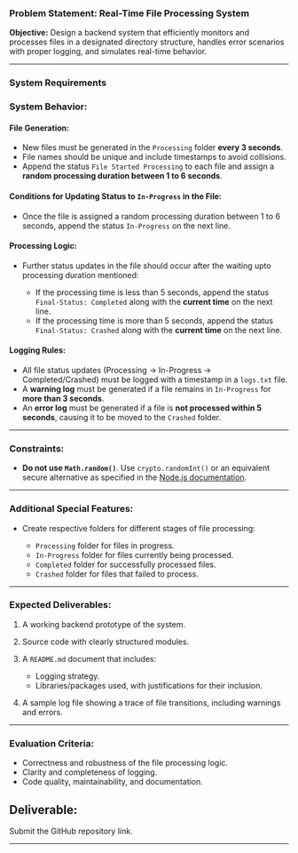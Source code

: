 ### **Problem Statement: Real-Time File Processing System**

**Objective:**
Design a backend system that efficiently monitors and processes files in a designated directory structure, handles error scenarios with proper logging, and simulates real-time behavior.

---

### **System Requirements**

### **System Behavior:**

#### **File Generation:**

- New files must be generated in the `Processing` folder **every 3 seconds**.
- File names should be unique and include timestamps to avoid collisions.
- Append the status `File Started Processing` to each file and assign a **random processing duration between 1 to 6 seconds**.

#### **Conditions for Updating Status to `In-Progress` in the File:**

- Once the file is assigned a random processing duration between 1 to 6 seconds, append the status `In-Progress` on the next line.

#### **Processing Logic:**

- Further status updates in the file should occur after the waiting upto processing duration mentioned:

  - If the processing time is less than 5 seconds, append the status `Final-Status: Completed` along with the **current time** on the next line.
  - If the processing time is more than 5 seconds, append the status `Final-Status: Crashed` along with the **current time** on the next line.

#### **Logging Rules:**

- All file status updates (Processing → In-Progress → Completed/Crashed) must be logged with a timestamp in a `logs.txt` file.
- A **warning log** must be generated if a file remains in `In-Progress` for **more than 3 seconds**.
- An **error log** must be generated if a file is **not processed within 5 seconds**, causing it to be moved to the `Crashed` folder.

---

### **Constraints:**

- **Do not use `Math.random()`**. Use `crypto.randomInt()` or an equivalent secure alternative as specified in the [Node.js documentation](https://nodejs.org/api/crypto.html#cryptorandomintmin-max-callback).

---

### **Additional Special Features:**

- Create respective folders for different stages of file processing:

  - `Processing` folder for files in progress.
  - `In-Progress` folder for files currently being processed.
  - `Completed` folder for successfully processed files.
  - `Crashed` folder for files that failed to process.

---

### **Expected Deliverables:**

1. A working backend prototype of the system.
2. Source code with clearly structured modules.
3. A `README.md` document that includes:

   - Logging strategy.
   - Libraries/packages used, with justifications for their inclusion.

4. A sample log file showing a trace of file transitions, including warnings and errors.

---

### **Evaluation Criteria:**

- Correctness and robustness of the file processing logic.
- Clarity and completeness of logging.
- Code quality, maintainability, and documentation.

## Deliverable:

Submit the GitHub repository link.

---

